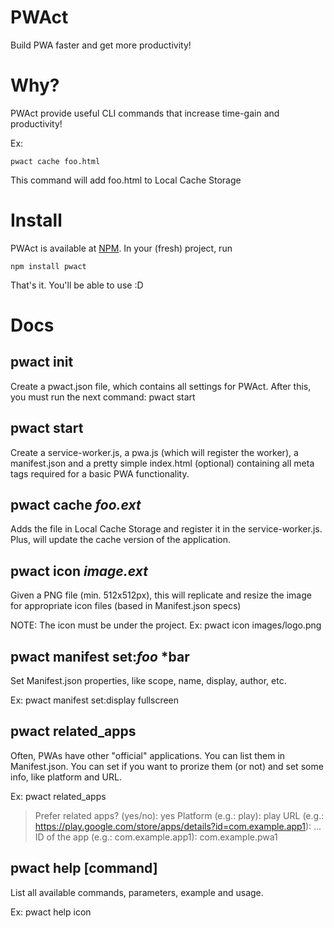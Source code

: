 # PWAct

Build PWA faster and get more productivity!

# Why?

PWAct provide useful CLI commands that increase time-gain and productivity!

Ex:

    pwact cache foo.html

This command will add foo.html to Local Cache Storage

# Install

PWAct is available at [NPM](https://www.npmjs.com/package/pwact). In your (fresh) project, run

    npm install pwact

That's it. You'll be able to use :D

# Docs

## pwact init

Create a pwact.json file, which contains all settings for PWAct. After this, you must run the next command: pwact start

## pwact start

Create a service-worker.js, a pwa.js (which will register the worker), a manifest.json and a pretty simple index.html (optional) containing all meta tags required for a basic PWA functionality.

## pwact cache *foo.ext*

Adds the file in Local Cache Storage and register it in the service-worker.js. Plus, will update the cache version of the application.

## pwact icon *image.ext*

Given a PNG file (min. 512x512px), this will replicate and resize the image for appropriate icon files (based in Manifest.json specs)

NOTE: The icon must be under the project. Ex: pwact icon images/logo.png

## pwact manifest set:*foo* *bar

Set Manifest.json properties, like scope, name, display, author, etc.

Ex: pwact manifest set:display fullscreen

## pwact related_apps

Often, PWAs have other "official" applications. You can list them in Manifest.json. You can set if you want to prorize them (or not) and set some info, like platform and URL.

Ex: pwact related_apps

> Prefer related apps? (yes/no): yes
> Platform (e.g.: play): play
> URL (e.g.: https://play.google.com/store/apps/details?id=com.example.app1): ...
> ID of the app  (e.g.: com.example.app1): com.example.pwa1


## pwact help [command]

List all available commands, parameters, example and usage.

Ex: pwact help icon
